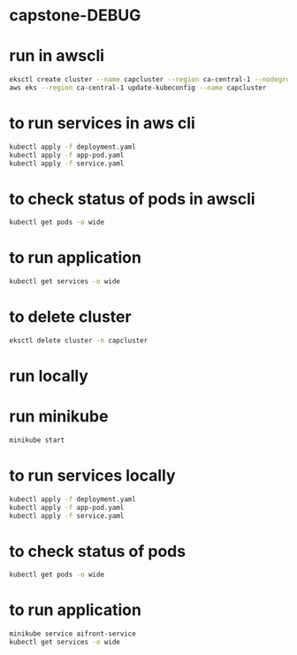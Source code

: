 # capstone-DEBUG

# run in awscli
```bash
eksctl create cluster --name capcluster --region ca-central-1 --nodegroup-name standard-workers --node-type t2.micro --nodes-min 4 --nodes-max 10 --nodes 4
aws eks --region ca-central-1 update-kubeconfig --name capcluster
```

# to run services in aws cli
```bash
kubectl apply -f deployment.yaml 
kubectl apply -f app-pod.yaml 
kubectl apply -f service.yaml 
```

# to check status of pods in awscli
```bash
kubectl get pods -o wide
```

# to run application
```bash
kubectl get services -o wide
```
# to delete cluster
```bash
eksctl delete cluster -n capcluster
```

# run locally

# run minikube
```bash
minikube start
```

# to run services locally
```bash
kubectl apply -f deployment.yaml 
kubectl apply -f app-pod.yaml 
kubectl apply -f service.yaml 
```

# to check status of pods
```bash
kubectl get pods -o wide
```

# to run application
```bash
minikube service aifront-service 
kubectl get services -o wide
```
